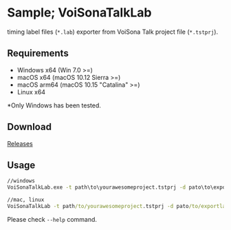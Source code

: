 # Sample; VoiSonaTalkLab

timing label files (`*.lab`) exporter from VoiSona Talk project file (`*.tstprj`).

## Requirements

- Windows x64 (Win 7.0 >=)
- macOS x64 (macOS 10.12 Sierra >=)
- macOS arm64 (macOS 10.15 "Catalina" >=)
- Linux x64

*Only Windows has been tested.

## Download

[Releases](https://github.com/InuInu2022/LibSasara/releases)

## Usage

```cmd
//windows
VoiSonaTalkLab.exe -t path\to\yourawesomeproject.tstprj -d pato\to\exportlabfiles\

//mac, linux
VoiSonaTalkLab -t path/to/yourawesomeproject.tstprj -d pato/to/exportlabfiles/
```

Please check `--help` command.
